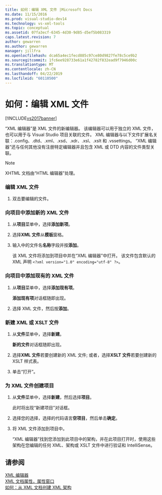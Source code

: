 ```yaml
---
title: 如何：编辑 XML 文件 |Microsoft Docs
ms.date: 11/15/2016
ms.prod: visual-studio-dev14
ms.technology: vs-xml-tools
ms.topic: conceptual
ms.assetid: 07fa3ecf-6345-4d30-9d85-d5ef5b083319
caps.latest.revision: 7
author: gewarren
ms.author: gewarren
manager: jillfra
ms.openlocfilehash: dca65a4ec1fecd885c97ce80d9827fe78c5ce9b2
ms.sourcegitcommit: 1fc6ee928733e61a1f42782f832ead9f7946d00c
ms.translationtype: MT
ms.contentlocale: zh-CN
ms.lasthandoff: 04/22/2019
ms.locfileid: "60110500"
---
```

# <a name="how-to-edit-xml-files"></a>如何：编辑 XML 文件
[!INCLUDE[vs2017banner](../includes/vs2017banner.md)]

“XML 编辑器”是 XML 文件的新编辑器。 该编辑器可以用于独立的 XML 文件，也可以用于与 Visual Studio 项目关联的文件。 XML 编辑器与以下文件扩展名关联：.config、.dtd、.xml、.xsd、.xdr、.xsl、.xslt 和 .vssettings。 “XML 编辑器”还与任何其他没有注册特定编辑器并且包含 XML 或 DTD 内容的文件类型关联。  
  
> [!NOTE]
>  XHTML 文档由“HTML 编辑器”处理。  
  
### <a name="to-edit-an-xml-file"></a>编辑 XML 文件  
  
1. 双击要编辑的文件。  
  
### <a name="to-add-a-new-xml-file-to-a-project"></a>向项目中添加新的 XML 文件  
  
1. 从**项目**菜单中，选择**添加新项**。  
  
2. 选择**XML 文件**从**模板**窗格。  
  
3. 输入中的文件名**名称**字段并按**添加**。  
  
     该 XML 文件将添加到项目中并在“XML 编辑器”中打开。 该文件包含默认的 XML 声明 `<?xml version="1.0" encoding="utf-8" ?>`。  
  
### <a name="to-add-an-existing-xml-file-to-a-project"></a>向项目中添加现有的 XML 文件  
  
1. 从**项目**菜单中，选择**添加现有项**。  
  
     **添加现有项**对话框随即出现。  
  
2. 选择 XML 文件，然后按**添加**。  
  
### <a name="to-create-a-new-xml-or-xslt-file"></a>新建 XML 或 XSLT 文件  
  
1. 从**文件**菜单中，选择**新建**。  
  
     **新的文件**对话框随即出现。  
  
2. 选择**XML 文件**若要创建新的 XML 文件; 或者，选择**XSLT 文件**若要创建新的 XSLT 样式表。  
  
3. 单击“打开”。  
  
### <a name="to-create-a-project-for-xml-files"></a>为 XML 文件创建项目  
  
1. 从**文件**菜单中，选择**新建**，然后选择**项目**。  
  
     此时将出现“新建项目”对话框。  
  
2. 选择您的选择，选择的代码语言**空项目**，然后单击**确定**。  
  
3. 将 XML 文件添加到项目中。  
  
     “XML 编辑器”找到您添加到此项目中的架构，并在此项目打开时，使用这些架构在您编辑的任何 XML、架构或 XSLT 文件中进行验证和 IntelliSense。  
  
## <a name="see-also"></a>请参阅  
 [XML 编辑器](../xml-tools/xml-editor.md)   
 [XML 文档属性，属性窗口](../xml-tools/xml-document-properties-properties-window.md)   
 [如何：从 XML 文档创建 XML 架构](../xml-tools/how-to-create-an-xml-schema-from-an-xml-document.md)
